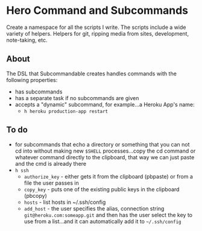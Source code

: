 
# Hero Command and Subcommands

Create a namespace for all the scripts I write.  The scripts include a wide
variety of helpers.  Helpers for git, ripping media from sites, development,
note-taking, etc.


## About

The DSL that Subcommandable creates handles commands with the following
properties:

* has subcommands
* has a separate task if no subcommands are given
* accepts a "dynamic" subcommand, for example...a Heroku App's name:
  * `h heroku production-app restart`


## To do

- for subcommands that echo a directory or something that you can not cd into
  without making new `$SHELL` processes...copy the cd command or whatever
  command directly to the clipboard, that way we can just paste and the cmd is
  already there
- `h ssh`
  - `authorize_key` - either gets it from the clipboard (pbpaste) or from a file
    the user passes in
  - `copy_key` - puts one of the existing public keys in the clipboard (pbcopy)
  - `hosts` - list hosts in ~/.ssh/config
  - `add_host` - the user specifies the alias, connection string
    `git@heroku.com:someapp.git` and then has the user select the key to use
    from a list...and it can automatically add it to `~/.ssh/config`


